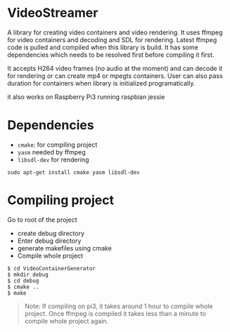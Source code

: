 # VideoStreamer

A library for creating video containers and video rendering. It uses ffmpeg for video containers and decoding and SDL for rendering. Latest ffmpeg code is pulled and compiled when this library is build. It has some dependencies which needs to be resolved first before compiling it first.

It accepts H264 video frames (no audio at the moment) and can decode it for rendering or can create mp4 or mpegts containers. User can also pass duration for containers when library is initialized programatically.

it also works on Raspberry Pi3 running raspbian jessie

# Dependencies
 * `cmake`: for compiling project
 * `yasm` needed by ffmpeg
 * `libsdl-dev` for rendering  

  `sudo apt-get install cmake yasm libsdl-dev`

# Compiling project
 Go to root of the project

 * create debug directory
 * Enter debug directory
 * generate makefiles using cmake
 * Compile whole project
 
```Linux
$ cd VideoContainerGenerator
$ mkdir debug
$ cd debug
$ cmake ..
$ make
```
> Note: If compiling on pi3, it takes around 1 hour to compile whole project. Once ffmpeg is compiled it takes less than a minute to compile whole project again.
